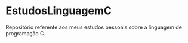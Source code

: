 # EstudosLinguagemC
Repositório referente aos meus estudos pessoais sobre a linguagem de programação C.
